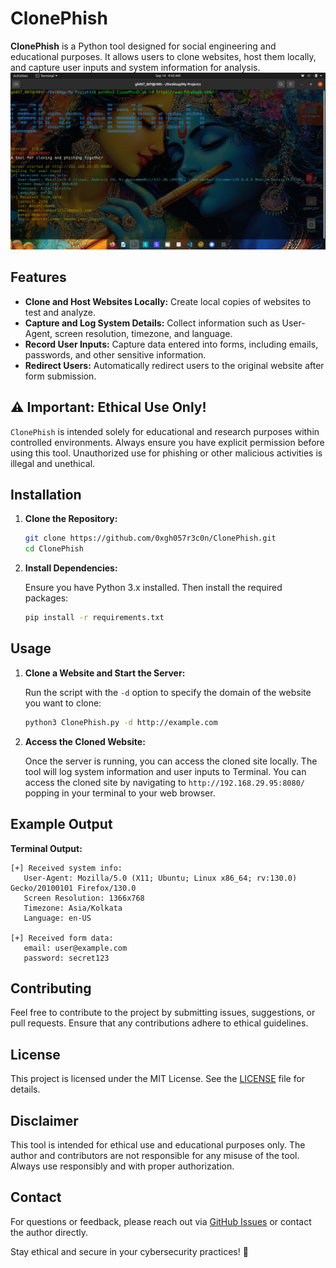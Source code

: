 # ClonePhish

**ClonePhish** is a Python tool designed for social engineering and educational purposes. It allows users to clone websites, host them locally, and capture user inputs and system information for analysis.
![logo](logo.png)

## Features

- **Clone and Host Websites Locally:** Create local copies of websites to test and analyze.
- **Capture and Log System Details:** Collect information such as User-Agent, screen resolution, timezone, and language.
- **Record User Inputs:** Capture data entered into forms, including emails, passwords, and other sensitive information.
- **Redirect Users:** Automatically redirect users to the original website after form submission.

## ⚠️ **Important: Ethical Use Only!**

`ClonePhish` is intended solely for educational and research purposes within controlled environments. Always ensure you have explicit permission before using this tool. Unauthorized use for phishing or other malicious activities is illegal and unethical.

## Installation

1. **Clone the Repository:**

   ```bash
   git clone https://github.com/0xgh057r3c0n/ClonePhish.git
   cd ClonePhish
   ```

2. **Install Dependencies:**

   Ensure you have Python 3.x installed. Then install the required packages:

   ```bash
   pip install -r requirements.txt
   ```

## Usage

1. **Clone a Website and Start the Server:**

   Run the script with the `-d` option to specify the domain of the website you want to clone:

   ```bash
   python3 ClonePhish.py -d http://example.com
   ```

2. **Access the Cloned Website:**

   Once the server is running, you can access the cloned site locally. The tool will log system information and user inputs to Terminal. You can access the cloned site by navigating to `http://192.168.29.95:8080/` popping in your terminal to your web browser.


## Example Output

**Terminal Output:**

```
[+] Received system info:
   User-Agent: Mozilla/5.0 (X11; Ubuntu; Linux x86_64; rv:130.0) Gecko/20100101 Firefox/130.0
   Screen Resolution: 1366x768
   Timezone: Asia/Kolkata
   Language: en-US

[+] Received form data:
   email: user@example.com
   password: secret123
```

## Contributing

Feel free to contribute to the project by submitting issues, suggestions, or pull requests. Ensure that any contributions adhere to ethical guidelines.

## License

This project is licensed under the MIT License. See the [LICENSE](LICENSE) file for details.

## Disclaimer

This tool is intended for ethical use and educational purposes only. The author and contributors are not responsible for any misuse of the tool. Always use responsibly and with proper authorization.

## Contact

For questions or feedback, please reach out via [GitHub Issues](https://github.com/0xgh057r3c0n/ClonePhish/issues) or contact the author directly.

Stay ethical and secure in your cybersecurity practices! 🔐
